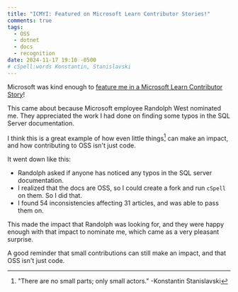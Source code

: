 ```yaml
---
title: "ICMYI: Featured on Microsoft Learn Contributor Stories!"
comments: true
tags:
  - OSS
  - dotnet
  - docs
  - recognition
date: 2024-11-17 19:10 -0500
# cSpell:words Konstantin, Stanislavski
---
```

Microsoft was kind enough to [feature me in a Microsoft Learn Contributor Story](https://aka.ms/contributor-stories/sean-killeen)!

This came about because Microsoft employee Randolph West nominated me. They appreciated the work I had done on finding some typos in the SQL Server documentation.

I think this is a great example of how even little things[^1] can make an impact, and how contributing to OSS isn't just code.

It went down like this:

* Randolph asked if anyone has noticed any typos in the SQL server documentation.
* I realized that the docs are OSS, so I could create a fork and run `cSpell` on them. So I did that.
* I found 54 inconsistencies affecting 31 articles, and was able to pass them on.

This made the impact that Randolph was looking for, and they were happy enough with that impact to nominate me, which came as a very pleasant surprise.

A good reminder that small contributions can still make an impact, and that OSS isn't just code.

[^1]: "There are no small parts; only small actors." -Konstantin Stanislavski
